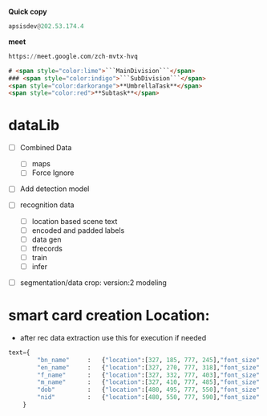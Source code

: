 **Quick copy** 

```python
apsisdev@202.53.174.4
```

**meet**

```python
https://meet.google.com/zch-mvtx-hvq
```



```html
# <span style="color:lime">```MainDivision```</span>
### <span style="color:indigo">```SubDivision```</span>
<span style="color:darkorange">**UmbrellaTask**</span> 
<span style="color:red">**Subtask**</span>
```



# dataLib
- [ ] Combined Data
  - [ ] maps
  - [ ] Force Ignore 
- [ ] Add detection model
- [ ] recognition data
  - [ ] location based scene text
  - [ ] encoded and padded labels
  - [ ] data gen
  - [ ] tfrecords
  - [ ] train
  - [ ] infer
- [ ] segmentation/data crop: version:2 modeling


# smart card creation Location: 
* after rec data extraction use this for execution if needed 

```python
text={
        "bn_name"     :   {"location":[327, 185, 777, 245],"font_size":48,"lang":"bn","font":"bold"},
        "en_name"     :   {"location":[327, 270, 777, 318],"font_size":32,"lang":"en","font":"bold"},
        "f_name"      :   {"location":[327, 332, 777, 403],"font_size":48,"lang":"bn","font":"reg"},
        "m_name"      :   {"location":[327, 410, 777, 485],"font_size":48,"lang":"bn","font":"reg"},
        "dob"         :   {"location":[480, 495, 777, 550],"font_size":38,"lang":"en","font":"reg"},
        "nid"         :   {"location":[480, 550, 777, 590],"font_size":42,"lang":"en","font":"bold"}
    }
```